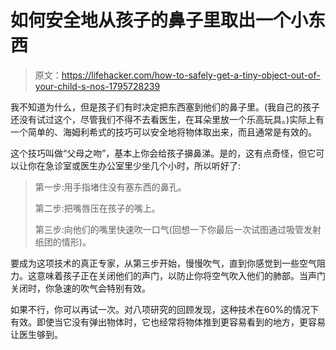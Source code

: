 # 如何安全地从孩子的鼻子里取出一个小东西

> 原文：<https://lifehacker.com/how-to-safely-get-a-tiny-object-out-of-your-child-s-nos-1795728239>

我不知道为什么，但是孩子们有时决定把东西塞到他们的鼻子里。(我自己的孩子还没有试过这个，尽管我们不得不去看医生，在耳朵里放一个乐高玩具。)实际上有一个简单的、海姆利希式的技巧可以安全地将物体取出来，而且通常是有效的。



这个技巧叫做“父母之吻”，基本上你会给孩子擤鼻涕。是的，这有点奇怪，但它可以让你在急诊室或医生办公室里少坐几个小时，所以听好了:

> 第一步:用手指堵住没有塞东西的鼻孔。
> 
> 第二步:把嘴唇压在孩子的嘴上。
> 
> 第三步:向他们的嘴里快速吹一口气(回想一下你最后一次试图通过吸管发射纸团的情形)。

要成为这项技术的真正专家，从第三步开始，慢慢吹气，直到你感觉到一些空气阻力。这意味着孩子正在关闭他们的声门，以防止你将空气吹入他们的肺部。当声门关闭时，你急速的吹气会特别有效。

如果不行，你可以再试一次。对八项研究的回顾发现，这种技术在60%的情况下有效。即使当它没有弹出物体时，它也经常将物体推到更容易看到的地方，更容易让医生够到。